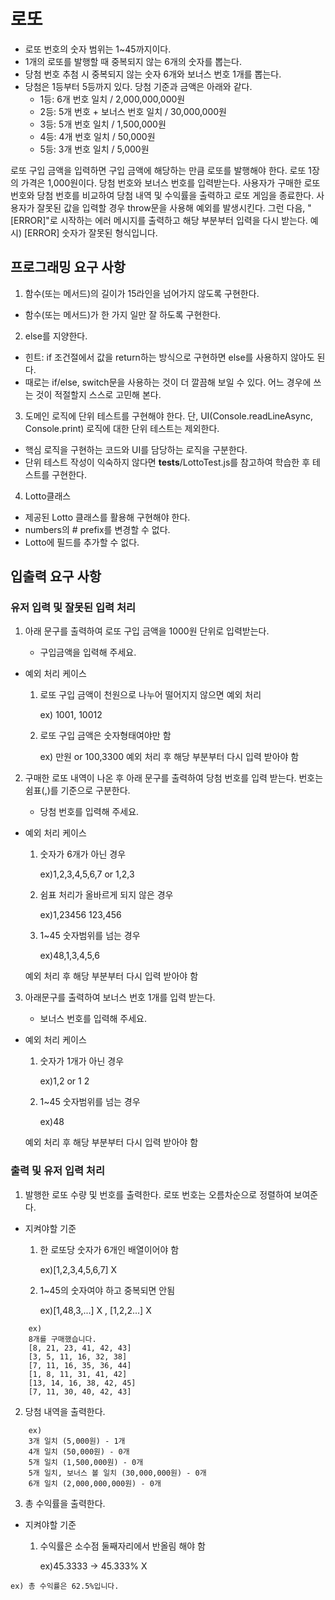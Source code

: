 # 로또

-   로또 번호의 숫자 범위는 1~45까지이다.
-   1개의 로또를 발행할 때 중복되지 않는 6개의 숫자를 뽑는다.
-   당첨 번호 추첨 시 중복되지 않는 숫자 6개와 보너스 번호 1개를 뽑는다.
-   당첨은 1등부터 5등까지 있다. 당첨 기준과 금액은 아래와 같다.
    -   1등: 6개 번호 일치 / 2,000,000,000원
    -   2등: 5개 번호 + 보너스 번호 일치 / 30,000,000원
    -   3등: 5개 번호 일치 / 1,500,000원
    -   4등: 4개 번호 일치 / 50,000원
    -   5등: 3개 번호 일치 / 5,000원

로또 구입 금액을 입력하면 구입 금액에 해당하는 만큼 로또를 발행해야 한다.
로또 1장의 가격은 1,000원이다.
당첨 번호와 보너스 번호를 입력받는다.
사용자가 구매한 로또 번호와 당첨 번호를 비교하여 당첨 내역 및 수익률을 출력하고 로또 게임을 종료한다.
사용자가 잘못된 값을 입력할 경우 throw문을 사용해 예외를 발생시킨다. 그런 다음, "[ERROR]"로 시작하는 에러 메시지를 출력하고 해당 부분부터 입력을 다시 받는다.
예시) [ERROR] 숫자가 잘못된 형식입니다.

## 프로그래밍 요구 사항

1. 함수(또는 메서드)의 길이가 15라인을 넘어가지 않도록 구현한다.

-   함수(또는 메서드)가 한 가지 일만 잘 하도록 구현한다.

2. else를 지양한다.

-   힌트: if 조건절에서 값을 return하는 방식으로 구현하면 else를 사용하지 않아도 된다.
-   때로는 if/else, switch문을 사용하는 것이 더 깔끔해 보일 수 있다. 어느 경우에 쓰는 것이 적절할지 스스로 고민해 본다.

3. 도메인 로직에 단위 테스트를 구현해야 한다. 단, UI(Console.readLineAsync, Console.print) 로직에 대한 단위 테스트는 제외한다.

-   핵심 로직을 구현하는 코드와 UI를 담당하는 로직을 구분한다.
-   단위 테스트 작성이 익숙하지 않다면 **tests**/LottoTest.js를 참고하여 학습한 후 테스트를 구현한다.

4. Lotto클래스

-   제공된 Lotto 클래스를 활용해 구현해야 한다.
-   numbers의 # prefix를 변경할 수 없다.
-   Lotto에 필드를 추가할 수 없다.

## 입출력 요구 사항

### 유저 입력 및 잘못된 입력 처리

1. 아래 문구를 출력하여 로또 구입 금액을 1000원 단위로 입력받는다.

    - 구입금액을 입력해 주세요.

-   예외 처리 케이스

    1. 로또 구입 금액이 천원으로 나누어 떨어지지 않으면 예외 처리

        ex) 1001, 10012

    2. 로또 구입 금액은 숫자형태여야만 함

        ex) 만원 or 100,3300 
    예외 처리 후 해당 부분부터 다시 입력 받아야 함

2. 구매한 로또 내역이 나온 후 아래 문구를 출력하여 당첨 번호를 입력 받는다. 번호는 쉼표(,)를 기준으로 구분한다.

    - 당첨 번호를 입력해 주세요.

-   예외 처리 케이스

    1. 숫자가 6개가 아닌 경우

        ex)1,2,3,4,5,6,7 or 1,2,3

    2. 쉼표 처리가 올바르게 되지 않은 경우

        ex)1,23456 123,456

    3. 1~45 숫자범위를 넘는 경우

        ex)48,1,3,4,5,6

    예외 처리 후 해당 부분부터 다시 입력 받아야 함

3. 아래문구를 출력하여 보너스 번호 1개를 입력 받는다.

    - 보너스 번호를 입력해 주세요.

-   예외 처리 케이스

    1. 숫자가 1개가 아닌 경우

        ex)1,2 or 1 2

    2. 1~45 숫자범위를 넘는 경우

        ex)48

    예외 처리 후 해당 부분부터 다시 입력 받아야 함

### 출력 및 유저 입력 처리

1. 발행한 로또 수량 및 번호를 출력한다. 로또 번호는 오름차순으로 정렬하여 보여준다.

-   지켜야할 기준

    1. 한 로또당 숫자가 6개인 배열이어야 함

        ex)[1,2,3,4,5,6,7] X

    2. 1~45의 숫자여야 하고 중복되면 안됨

        ex)[1,48,3,...] X , [1,2,2...] X

```
    ex)
    8개를 구매했습니다.
    [8, 21, 23, 41, 42, 43]
    [3, 5, 11, 16, 32, 38]
    [7, 11, 16, 35, 36, 44]
    [1, 8, 11, 31, 41, 42]
    [13, 14, 16, 38, 42, 45]
    [7, 11, 30, 40, 42, 43]
```

2. 당첨 내역을 출력한다.

```
    ex)
    3개 일치 (5,000원) - 1개
    4개 일치 (50,000원) - 0개
    5개 일치 (1,500,000원) - 0개
    5개 일치, 보너스 볼 일치 (30,000,000원) - 0개
    6개 일치 (2,000,000,000원) - 0개

```

3. 총 수익률을 출력한다.

-   지켜야할 기준

    1. 수익률은 소수점 둘째자리에서 반올림 해야 함

        ex)45.3333 -> 45.333% X
    

```
ex) 총 수익률은 62.5%입니다.
```